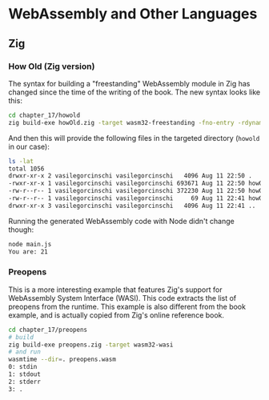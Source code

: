# WebAssembly and Other Languages

## Zig

### How Old (Zig version)

The syntax for building a "freestanding" WebAssembly module in Zig has changed since
the time of the writing of the book. The new syntax looks like this:

```bash
cd chapter_17/howold
zig build-exe howOld.zig -target wasm32-freestanding -fno-entry -rdynamic
```

And then this will provide the following files in the targeted directory (`howold` in our case):

```bash
ls -lat
total 1056
drwxr-xr-x 2 vasilegorcinschi vasilegorcinschi   4096 Aug 11 22:50 .
-rwxr-xr-x 1 vasilegorcinschi vasilegorcinschi 693671 Aug 11 22:50 howOld.wasm
-rw-r--r-- 1 vasilegorcinschi vasilegorcinschi 372230 Aug 11 22:50 howOld.wasm.o
-rw-r--r-- 1 vasilegorcinschi vasilegorcinschi     69 Aug 11 22:41 howOld.zig
drwxr-xr-x 3 vasilegorcinschi vasilegorcinschi   4096 Aug 11 22:41 ..
```

Running the generated WebAssembly code with Node didn't change though:

```bash
node main.js
You are: 21
```

### Preopens

This is a more interesting example that features Zig's support for WebAssembly System Interface (WASI).
This code extracts the list of preopens from the runtime. This example is also different from the book
example, and is actually copied from Zig's online reference book.

```bash
cd chapter_17/preopens
# build
zig build-exe preopens.zig -target wasm32-wasi
# and run
wasmtime --dir=. preopens.wasm
0: stdin
1: stdout
2: stderr
3: .
```
